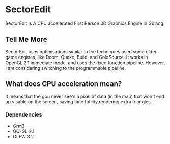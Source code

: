 # SectorEdit
SectorEdit is A CPU accelerated First Person 3D Graphics Engine in Golang.
## Tell Me More
SectorEdit uses optimisations similar to the techniques used some older game engines, like Doom, Quake, Build, and GoldSource. It works in OpenGL 2.1 immediate mode, and uses the fixed function pipeline. However, I am considering switching to the programmable pipeline.
## What does CPU acceleration mean?
It means that the gpu never see's a pixel of data (in the map) that won't end up visable on the screen, saving time futility rendering extra triangles.
### Dependencies
* Grm3
* GO-GL 2.1
* GLFW 3.2
